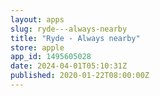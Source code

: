 ```yaml
---
layout: apps
slug: ryde---always-nearby
title: "Ryde - Always nearby"
store: apple
app_id: 1495605028
date: 2024-04-01T05:10:31Z
published: 2020-01-22T08:00:00Z
---
```

